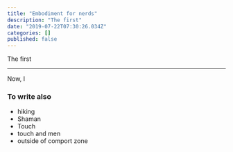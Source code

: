 ```yaml
---
title: "Embodiment for nerds"
description: "The first"
date: "2019-07-22T07:30:26.034Z"
categories: []
published: false
---
```


The first

  

---

  

Now, I

  

  

  

### To write also

-   hiking
-   Shaman
-   Touch
-   touch and men
-   outside of comport zone
